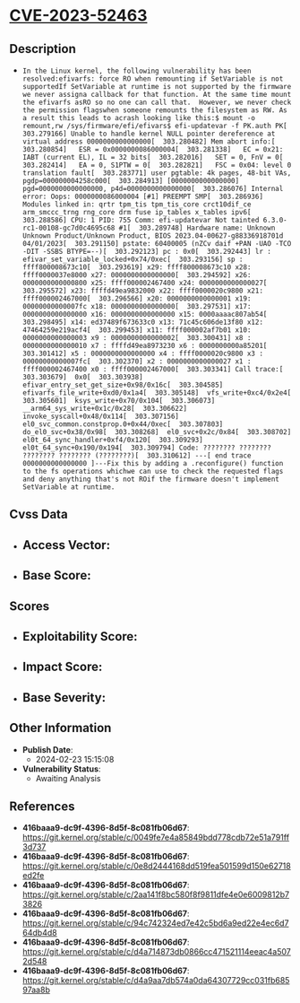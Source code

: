 
# [CVE-2023-52463](https://cve.mitre.org/cgi-bin/cvename.cgi?name=CVE-2023-52463)

## Description

- `In the Linux kernel, the following vulnerability has been resolved:efivarfs: force RO when remounting if SetVariable is not supportedIf SetVariable at runtime is not supported by the firmware we never assigna callback for that function. At the same time mount the efivarfs asRO so no one can call that.  However, we never check the permission flagswhen someone remounts the filesystem as RW. As a result this leads to acrash looking like this:$ mount -o remount,rw /sys/firmware/efi/efivars$ efi-updatevar -f PK.auth PK[  303.279166] Unable to handle kernel NULL pointer dereference at virtual address 0000000000000000[  303.280482] Mem abort info:[  303.280854]   ESR = 0x0000000086000004[  303.281338]   EC = 0x21: IABT (current EL), IL = 32 bits[  303.282016]   SET = 0, FnV = 0[  303.282414]   EA = 0, S1PTW = 0[  303.282821]   FSC = 0x04: level 0 translation fault[  303.283771] user pgtable: 4k pages, 48-bit VAs, pgdp=000000004258c000[  303.284913] [0000000000000000] pgd=0000000000000000, p4d=0000000000000000[  303.286076] Internal error: Oops: 0000000086000004 [#1] PREEMPT SMP[  303.286936] Modules linked in: qrtr tpm_tis tpm_tis_core crct10dif_ce arm_smccc_trng rng_core drm fuse ip_tables x_tables ipv6[  303.288586] CPU: 1 PID: 755 Comm: efi-updatevar Not tainted 6.3.0-rc1-00108-gc7d0c4695c68 #1[  303.289748] Hardware name: Unknown Unknown Product/Unknown Product, BIOS 2023.04-00627-g88336918701d 04/01/2023[  303.291150] pstate: 60400005 (nZCv daif +PAN -UAO -TCO -DIT -SSBS BTYPE=--)[  303.292123] pc : 0x0[  303.292443] lr : efivar_set_variable_locked+0x74/0xec[  303.293156] sp : ffff800008673c10[  303.293619] x29: ffff800008673c10 x28: ffff0000037e8000 x27: 0000000000000000[  303.294592] x26: 0000000000000800 x25: ffff000002467400 x24: 0000000000000027[  303.295572] x23: ffffd49ea9832000 x22: ffff0000020c9800 x21: ffff000002467000[  303.296566] x20: 0000000000000001 x19: 00000000000007fc x18: 0000000000000000[  303.297531] x17: 0000000000000000 x16: 0000000000000000 x15: 0000aaaac807ab54[  303.298495] x14: ed37489f673633c0 x13: 71c45c606de13f80 x12: 47464259e219acf4[  303.299453] x11: ffff000002af7b01 x10: 0000000000000003 x9 : 0000000000000002[  303.300431] x8 : 0000000000000010 x7 : ffffd49ea8973230 x6 : 0000000000a85201[  303.301412] x5 : 0000000000000000 x4 : ffff0000020c9800 x3 : 00000000000007fc[  303.302370] x2 : 0000000000000027 x1 : ffff000002467400 x0 : ffff000002467000[  303.303341] Call trace:[  303.303679]  0x0[  303.303938]  efivar_entry_set_get_size+0x98/0x16c[  303.304585]  efivarfs_file_write+0xd0/0x1a4[  303.305148]  vfs_write+0xc4/0x2e4[  303.305601]  ksys_write+0x70/0x104[  303.306073]  __arm64_sys_write+0x1c/0x28[  303.306622]  invoke_syscall+0x48/0x114[  303.307156]  el0_svc_common.constprop.0+0x44/0xec[  303.307803]  do_el0_svc+0x38/0x98[  303.308268]  el0_svc+0x2c/0x84[  303.308702]  el0t_64_sync_handler+0xf4/0x120[  303.309293]  el0t_64_sync+0x190/0x194[  303.309794] Code: ???????? ???????? ???????? ???????? (????????)[  303.310612] ---[ end trace 0000000000000000 ]---Fix this by adding a .reconfigure() function to the fs operations whichwe can use to check the requested flags and deny anything that's not ROif the firmware doesn't implement SetVariable at runtime.`

## Cvss Data

- **Access Vector**:
  - 
- **Base Score**:
  - 

## Scores

- **Exploitability Score**:
  - 
- **Impact Score**:
  - 
- **Base Severity**:
  - 

## Other Information

- **Publish Date**:
  - 2024-02-23 15:15:08
- **Vulnerability Status**:
  - Awaiting Analysis

## References

- **416baaa9-dc9f-4396-8d5f-8c081fb06d67**: https://git.kernel.org/stable/c/0049fe7e4a85849bdd778cdb72e51a791ff3d737
- **416baaa9-dc9f-4396-8d5f-8c081fb06d67**: https://git.kernel.org/stable/c/0e8d2444168dd519fea501599d150e62718ed2fe
- **416baaa9-dc9f-4396-8d5f-8c081fb06d67**: https://git.kernel.org/stable/c/2aa141f8bc580f8f9811dfe4e0e6009812b73826
- **416baaa9-dc9f-4396-8d5f-8c081fb06d67**: https://git.kernel.org/stable/c/94c742324ed7e42c5bd6a9ed22e4ec6d764db4d8
- **416baaa9-dc9f-4396-8d5f-8c081fb06d67**: https://git.kernel.org/stable/c/d4a714873db0866cc471521114eeac4a5072d548
- **416baaa9-dc9f-4396-8d5f-8c081fb06d67**: https://git.kernel.org/stable/c/d4a9aa7db574a0da64307729cc031fb68597aa8b
